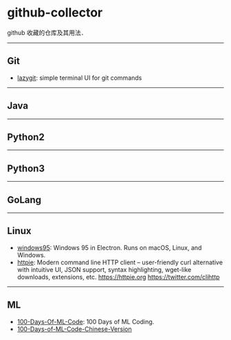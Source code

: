 # github-collector
github 收藏的仓库及其用法．

---
## Git
* [lazygit](https://github.com/jesseduffield/lazygit): simple terminal UI for git commands

  
---
## Java


---
## Python2


---
## Python3


---
## GoLang


---
## Linux
* [windows95](https://github.com/felixrieseberg/windows95): Windows 95 in Electron. Runs on macOS, Linux, and Windows.
* [httpie](https://github.com/jakubroztocil/httpie): Modern command line HTTP client – user-friendly curl alternative with intuitive UI, JSON support, syntax highlighting, wget-like downloads, extensions, etc. https://httpie.org https://twitter.com/clihttp


---
## ML
* [100-Days-Of-ML-Code](https://github.com/Avik-Jain/100-Days-Of-ML-Code): 100 Days of ML Coding.
* [100-Days-of-ML-Code-Chinese-Version](https://github.com/Avik-Jain/100-Days-of-ML-Code-Chinese-Version)
